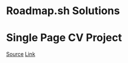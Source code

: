 # Roadmap.sh Solutions

# Single Page CV Project
[Source](https://roadmap.sh/projects/single-page-cv)
[Link](https://github.com/Maks162s/roadmap.sh-solutions/tree/main/WebDevelopment/Single-Page-CV)
 
